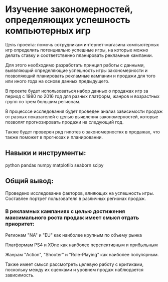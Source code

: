 # Изучение закономерностей, определяющих успешность компьютерных игр
Цель проекта:
помочь сотрудникам интернет-магазина компьютерных игр определить потенциально успешные игры, на которые можно делать ставку и соответственно планировать рекламные кампании.

Для этого необходимо разработать принцип работы с данными, выявляющий определяющие успешность игры закономерности и позволяющий планировать рекламные кампании и продажи для того или иного года на основе данных предыдущего.

В проекте будет использоваться набор данных о продажах игр за период с 1980 по 2016 год для разных платформ, жанров и возрастных групп по трем большим регионам.

В процесссе исследования будет проведен анализ зависимости продаж от разных показателей с целью выявления закономерностей, которые позволят прогнозировать продажи на следующий год.

Также будет проверен ряд гипотез о закономерностях в продажах, что также поможет в прогнозах и планировании.

## Навыки и инструменты:
python
pandas
numpy
matplotlib
seaborn
scipy

## Общий вывод:
Проведено исследование факторов, влияющих на успешность игры. Составлен портрет пользователя в различных регионах продаж. 
### В рекламных кампаниях с целью достижения максимального роста продаж имеет смысл отдать приоритет:

Регионам "NA" и "EU" как наиболее крупным по объему рынка

Платформам PS4 и XOne как наиболее перспективным и прибыльным

Жанрам "Action", "Shooter" и "Role-Playing" как наиболее популярным.

Также имеет смысл рассмотреть целевую работу с критиками, поскольку между их оценками и уровнем продаж наблюдается зависимость.
